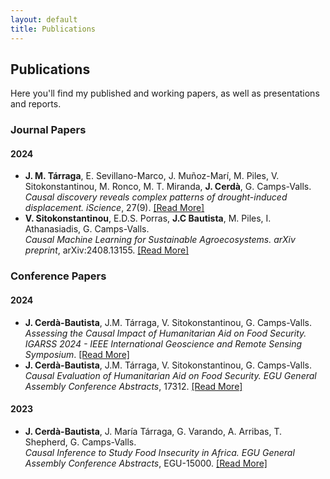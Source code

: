```yaml
---
layout: default
title: Publications
---
```


<section class="sections">
<h1>Publications</h1>
<p>Here you'll find my published and working papers, as well as presentations and reports.</p>

<h3>Journal Papers</h3>

<h4>2024</h4>
<ul>
  <li>
    <strong>J. M. Tárraga</strong>, E. Sevillano-Marco, J. Muñoz-Marí, M. Piles, V. Sitokonstantinou, M. Ronco, M. T. Miranda, <strong>J. Cerdà</strong>, G. Camps-Valls.<br>
    <em>Causal discovery reveals complex patterns of drought-induced displacement. iScience</em>, 27(9). <a href="https://www.cell.com/iscience/fulltext/S2589-0042(24)01853-4" target="_blank">[Read More]</a>
  </li>
  <li>
    <strong>V. Sitokonstantinou</strong>, E.D.S. Porras, <strong>J.C Bautista</strong>, M. Piles, I. Athanasiadis, G. Camps-Valls.<br>
    <em>Causal Machine Learning for Sustainable Agroecosystems. arXiv preprint</em>, arXiv:2408.13155. <a href="https://arxiv.org/abs/2408.13155" target="_blank">[Read More]</a>
  </li>
</ul>

<h3>Conference Papers</h3>

<h4>2024</h4>
<ul>
  <li>
    <strong>J. Cerdà-Bautista</strong>, J.M. Tárraga, V. Sitokonstantinou, G. Camps-Valls.<br>
    <em>Assessing the Causal Impact of Humanitarian Aid on Food Security. IGARSS 2024 - IEEE International Geoscience and Remote Sensing Symposium</em>. <a href="https://arxiv.org/abs/2310.11287" target="_blank">[Read More]</a>
  </li>
  <li>
    <strong>J. Cerdà-Bautista</strong>, J.M. Tárraga, V. Sitokonstantinou, G. Camps-Valls.<br>
    <em>Causal Evaluation of Humanitarian Aid on Food Security. EGU General Assembly Conference Abstracts</em>, 17312. <a href="https://meetingorganizer.copernicus.org/EGU24/EGU24-17312.html?pdf" target="_blank">[Read More]</a>
  </li>
</ul>

<h4>2023</h4>
<ul>
  <li>
    <strong>J. Cerdà-Bautista</strong>, J. María Tárraga, G. Varando, A. Arribas, T. Shepherd, G. Camps-Valls.<br>
    <em>Causal Inference to Study Food Insecurity in Africa. EGU General Assembly Conference Abstracts</em>, EGU-15000. <a href="https://meetingorganizer.copernicus.org/EGU24/EGU24-17312.html" target="_blank">[Read More]</a>
  </li>
</ul>

</section>
